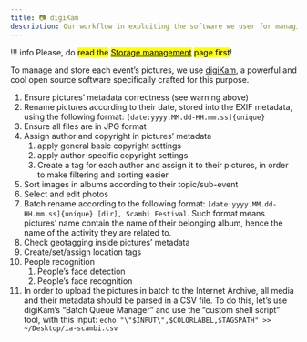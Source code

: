 ```yaml
---
title: 📷 digiKam
description: Our workflow in exploiting the software we user for managing Scambi Festival’s images
---
```

!!! info
	Please, do <mark>read the</mark> [<mark>Storage management</mark>](./) <mark>page first</mark>!

To manage and store each event’s pictures, we use [digiKam](https://digikam.org), a powerful and cool open source software specifically crafted for this purpose.

1. Ensure pictures’ metadata correctness (see warning above)
2. Rename pictures according to their date, stored into the EXIF metadata, using the following format: `[date:yyyy.MM.dd-HH.mm.ss]{unique}`
3. Ensure all files are in JPG format
4. Assign author and copyright in pictures’ metadata
	1. apply general basic copyright settings
	2. apply author-specific copyright settings
	3. Create a tag for each author and assign it to their pictures, in order to make filtering and sorting easier
5. Sort images in albums according to their topic/sub-event
6. Select and edit photos
7. Batch rename according to the following format: `[date:yyyy.MM.dd-HH.mm.ss]{unique} [dir], Scambi Festival`. Such format means pictures’ name contain the name of their belonging album, hence the name of the activity they are related to.
8. Check geotagging inside pictures’ metadata
9. Create/set/assign location tags
10. People recognition
	1. People’s face detection
	2. People’s face recognition
11. In order to upload the pictures in batch to the Internet Archive, all media and their metadata should be parsed in a CSV file. To do this, let’s use digiKam’s “Batch Queue Manager” and use the “custom shell script” tool, with this input: `echo "\"$INPUT\",$COLORLABEL,$TAGSPATH" >> ~/Desktop/ia-scambi.csv`
